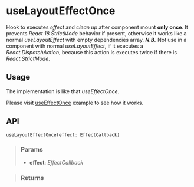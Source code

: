 # useLayoutEffectOnce
Hook to executes _effect_ and _clean up_ after component mount __only once__. It prevents _React 18 StrictMode_ behavior if present, otherwise it works like a normal _useLayoutEffect_ with empty dependencies array. __*N.B.*__ Not use in a component with normal _useLayoutEffect_, if it executes a _React.DispatchAction_, because this action is executes twice if there is _React.StrictMode_.

## Usage

The implementation is like that _useEffectOnce_.

Please visit [useEffectOnce](#/useEffectOnce) example to see how it works.

## API

```tsx
useLayoutEffectOnce(effect: EffectCallback)
```

> ### Params
>
> - __effect__: _EffectCallback_
>

> ### Returns
>
> 
> 
>